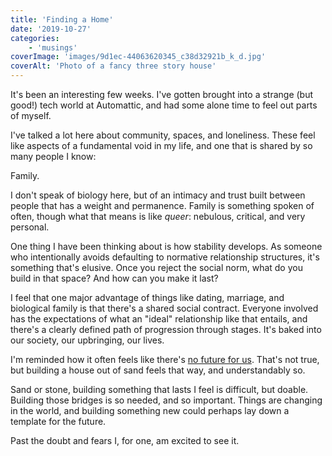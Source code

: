 ```yaml
---
title: 'Finding a Home'
date: '2019-10-27'
categories:
    - 'musings'
coverImage: 'images/9d1ec-44063620345_c38d32921b_k_d.jpg'
coverAlt: 'Photo of a fancy three story house'
---
```


It's been an interesting few weeks. I've gotten brought into a strange (but good!) tech world at Automattic, and had some alone time to feel out parts of myself.

I've talked a lot here about community, spaces, and loneliness. These feel like aspects of a fundamental void in my life, and one that is shared by so many people I know:

Family.

I don't speak of biology here, but of an intimacy and trust built between people that has a weight and permanence. Family is something spoken of often, though what that means is like _queer_: nebulous, critical, and very personal.

One thing I have been thinking about is how stability develops. As someone who intentionally avoids defaulting to normative relationship structures, it's something that's elusive. Once you reject the social norm, what do you build in that space? And how can you make it last?

I feel that one major advantage of things like dating, marriage, and biological family is that there's a shared social contract. Everyone involved has the expectations of what an "ideal" relationship like that entails, and there's a clearly defined path of progression through stages. It's baked into our society, our upbringing, our lives.

I'm reminded how it often feels like there's [no future for us](https://echonyc.name/2019/09/hopes-and-dreams/). That's not true, but building a house out of sand feels that way, and understandably so.

Sand or stone, building something that lasts I feel is difficult, but doable. Building those bridges is so needed, and so important. Things are changing in the world, and building something new could perhaps lay down a template for the future.

Past the doubt and fears I, for one, am excited to see it.
